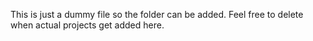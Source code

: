 This is just a dummy file so the folder can be added. Feel free to delete when actual projects get added here.